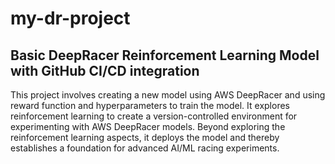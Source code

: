 # my-dr-project

## Basic DeepRacer Reinforcement Learning Model with GitHub CI/CD integration

This project involves creating a new model using AWS DeepRacer and using reward function and hyperparameters to train the model. It explores reinforcement learning to create a version-controlled environment for experimenting with AWS DeepRacer models. Beyond exploring the reinforcement learning aspects, it deploys the model and thereby establishes a foundation for advanced AI/ML racing experiments.
